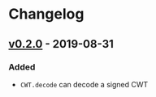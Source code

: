# Changelog

## [v0.2.0] - 2019-08-31

### Added

- `CWT.decode` can decode a signed CWT

[v0.2.0]: https://github.com/cedarcode/cwt-ruby/compare/9985bac0a1ffe5c5d4d3d7330a453b65f71a148f...v0.2.0/
